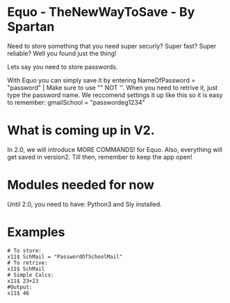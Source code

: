 # Equo - TheNewWayToSave - By Spartan
Need to store something that you need super securly? Super fast? Super reliable? Well you found just the thing!

Lets say you need to store passwords.

With Equo you can simply save it by entering NameOfPassword = "password" | Make sure to use "" NOT ''. When you need to retrive it, just type the password name. We reccomend settings it up like this so it is easy to remember: gmailSchool = "passwordeg1234"

# What is coming up in V2.

In 2.0, we will introduce MORE COMMANDS! for Equo.
Also, everything will get saved in version2. 
Till then, remember to keep the app open!

# Modules needed for now

Until 2.0, you need to have: Python3 and Sly installed.

# Examples

```
# To store:
x11$ SchMail = "PasswordOfSchoolMail"
# To retrive:
x11$ SchMail
# Simple Calcs:
x11$ 23+23
#Output:
x11$ 46
``` 

